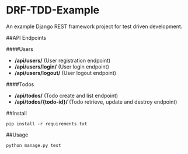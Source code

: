 # DRF-TDD-Example

An example Django REST framework project for test driven development.

##API Endpoints

####Users

* **/api/users/** (User registration endpoint)
* **/api/users/login/** (User login endpoint)
* **/api/users/logout/** (User logout endpoint)


####Todos

* **/api/todos/** (Todo create and list endpoint)
* **/api/todos/{todo-id}/** (Todo retrieve, update and destroy endpoint)

##Install 

    pip install -r requirements.txt

##Usage

    python manage.py test

